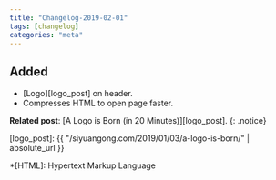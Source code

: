 ```yaml
---
title: "Changelog-2019-02-01"
tags: [changelog]
categories: "meta"
---
```


## Added
- [Logo][logo_post] on header.
- Compresses HTML to open page faster.

**Related post**: [A Logo is Born (in 20 Minutes)][logo_post]. 
{: .notice}

[logo_post]: {{ "/siyuangong.com/2019/01/03/a-logo-is-born/" | absolute_url }}

*[HTML]: Hypertext Markup Language